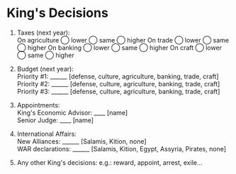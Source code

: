 # King's Decisions 

1. Taxes (next year): 	
On agriculture	    ⃝ lower     ⃝ same      ⃝ higher
On trade	        ⃝ lower     ⃝ same      ⃝ higher
On banking	        ⃝ lower     ⃝ same      ⃝ higher
On craft	        ⃝ lower     ⃝ same      ⃝ higher

2. Budget (next year):	
Priority #1: ______	[defense, culture, agriculture, banking, trade, craft]
Priority #2: ______ [defense, culture, agriculture, banking, trade, craft]
Priority #3: ______ [defense, culture, agriculture, banking, trade, craft]

3. Appointments:	
King's Economic Advisor: ____ [name]	
Senior Judge: ____ [name]

4. International Affairs:	
New Alliances: ______ [Salamis, Kition, none]	
WAR declarations: ______ [Salamis, Kition, Egypt, Assyria, Pirates, none]	

5. Any other King's decisions:
e.g.: reward, appoint, arrest, exile...
